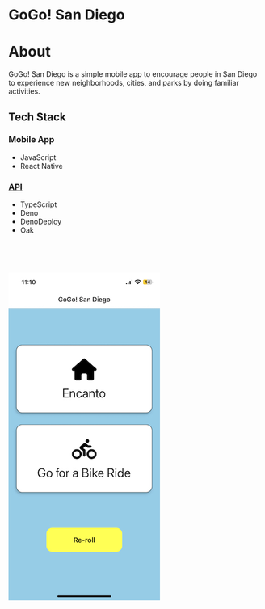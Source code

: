 # GoGo! San Diego

# About

GoGo! San Diego is a simple mobile app to encourage people in San Diego to experience new neighborhoods, cities, and parks by doing familiar activities.

## Tech Stack

### Mobile App

- JavaScript
- React Native

### [API](https://github.com/jameshschuler/go-go-san-diego-api)

- TypeScript
- Deno
- DenoDeploy
- Oak
  &nbsp;

&nbsp;

&nbsp;

![Home Screen](./screenshots/gogosandiego_home.jpeg)
